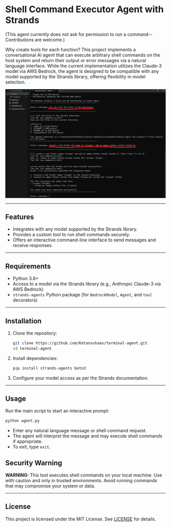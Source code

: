 ﻿# Shell Command Executor Agent with Strands

(This agent currently does not ask for permission to run a command-- Contributions are welcome.)

Why create tools for each function?
This project implements a conversational AI agent that can execute arbitrary shell commands on the host system and return their output or error messages via a natural language interface. While the current implementation utilizes the Claude-3 model via AWS Bedrock, the agent is designed to be compatible with any model supported by the Strands library, offering flexibility in model selection.

![alt text](image.png)

---

## Features

* Integrates with any model supported by the Strands library.
* Provides a custom tool to run shell commands securely.
* Offers an interactive command-line interface to send messages and receive responses.

---

## Requirements

* Python 3.8+
* Access to a model via the Strands library (e.g., Anthropic Claude-3 via AWS Bedrock)
* `strands-agents` Python package (for `BedrockModel`, `Agent`, and `tool` decorators)

---

## Installation

1. Clone the repository:

   ```bash
   git clone https://github.com/Ketansuhaas/terminal-agent.git
   cd terminal-agent
   ```

2. Install dependencies:

   ```bash
   pip install strands-agents boto3
   ```

3. Configure your model access as per the Strands documentation.

---

## Usage

Run the main script to start an interactive prompt:

```bash
python agent.py
```

* Enter any natural language message or shell command request.
* The agent will interpret the message and may execute shell commands if appropriate.
* To exit, type `exit`.

## Security Warning

**WARNING:** This tool executes shell commands on your local machine. Use with caution and only in trusted environments. Avoid running commands that may compromise your system or data.

---

## License

This project is licensed under the MIT License. See [LICENSE](LICENSE) for details.
